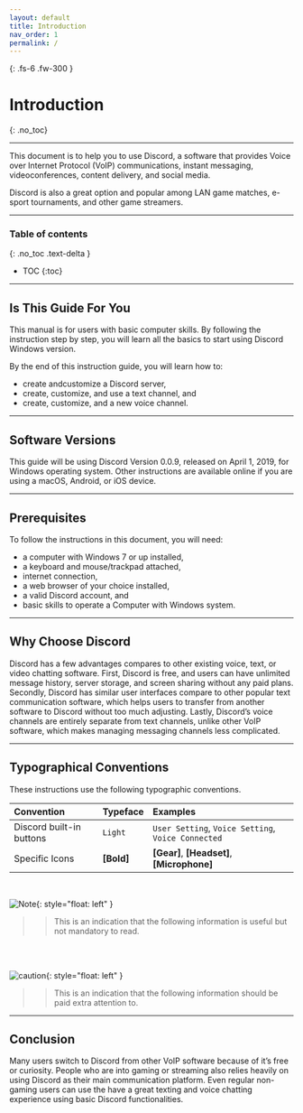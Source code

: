 ```yaml
---
layout: default
title: Introduction
nav_order: 1
permalink: /
---
```


{: .fs-6 .fw-300 }

# Introduction
{: .no_toc}

---
This document is to help you to use Discord, a software that provides Voice over Internet Protocol (VoIP) communications, instant messaging, videoconferences, content delivery, and social media.

Discord is also a great option and popular among LAN game matches, e-sport tournaments, and other game streamers.

---

### Table of contents
{: .no_toc .text-delta }
* TOC
{:toc}

---

## Is This Guide For You

This manual is for users with basic computer skills. By following the instruction step by step, you will learn all the basics to start using Discord Windows version.

By the end of this instruction guide, you will learn how to: 

* create andcustomize a Discord server,
* create, customize, and use a text channel, and
* create, customize, and a new voice channel.

---

## Software Versions

This guide will be using Discord Version 0.0.9, released on April 1, 2019, for Windows operating system. Other instructions are available online if you are using a macOS, Android, or iOS device.

---

## Prerequisites

To follow the instructions in this document, you will need:

* a computer with Windows 7 or up installed,
* a keyboard and mouse/trackpad attached,
* internet connection,
* a web browser of your choice installed,
* a valid Discord account, and
* basic skills to operate a Computer with Windows system.

---

## Why Choose Discord

Discord has a few advantages compares to other existing voice, text, or video chatting software. First, Discord is free, and users can have unlimited message history, server storage, and screen sharing without any paid plans. Secondly, Discord has similar user interfaces compare to other popular text communication software, which helps users to transfer from another software to Discord without too much adjusting. Lastly, Discord’s voice channels are entirely separate from text channels, unlike other VoIP software, which makes managing messaging channels less complicated. 

---

## Typographical Conventions

These instructions use the following typographic conventions.

| Convention                           | Typeface      | Examples                                         |
| :----                                | :----         | :----                                            |
| Discord built-in buttons |   ```Light``` |     ```User Setting```, ```Voice Setting```, ```Voice Connected```     |
| Specific Icons                  |   **[Bold]**  |     **[Gear]**, **[Headset]**, **[Microphone]**     |

<br>

![Note](https://github.com/bobsmithliu/discordfordummies/blob/gh-pages/assets/images/comm-user-doc-pic/note.png?raw=true){: style="float: left" }
>> This is an indication that the following information is useful but not mandatory to read.

<br />
<br />

![caution](https://github.com/bobsmithliu/discordfordummies/blob/gh-pages/assets/images/comm-user-doc-pic/caution.png?raw=true){: style="float: left" }
>> This is an indication that the following information should be paid extra attention to.

---

## Conclusion

Many users switch to Discord from other VoIP software because of it’s free or curiosity. People who are into gaming or streaming also relies heavily on using Discord as their main communication platform. Even regular non-gaming users can use the have a great texting and voice chatting experience using basic Discord functionalities.
